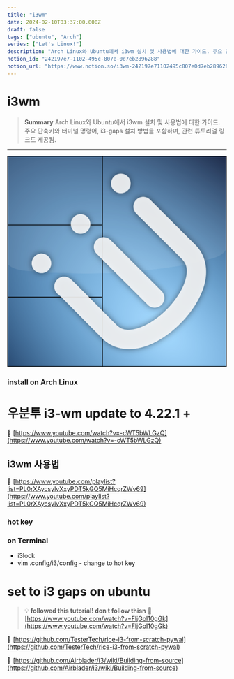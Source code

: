 ```yaml
---
title: "i3wm"
date: 2024-02-10T03:37:00.000Z
draft: false
tags: ["ubuntu", "Arch"]
series: ["Let's Linux!"]
description: "Arch Linux와 Ubuntu에서 i3wm 설치 및 사용법에 대한 가이드. 주요 단축키와 터미널 명령어, i3-gaps 설치 방법을 포함하며, 관련 튜토리얼 링크도 제공됨."
notion_id: "242197e7-1102-495c-807e-0d7eb2896288"
notion_url: "https://www.notion.so/i3wm-242197e71102495c807e0d7eb2896288"
---
```


# i3wm

> **Summary**
> Arch Linux와 Ubuntu에서 i3wm 설치 및 사용법에 대한 가이드. 주요 단축키와 터미널 명령어, i3-gaps 설치 방법을 포함하며, 관련 튜토리얼 링크도 제공됨.

---

![Image](image_6880763ee387.png)

### install on Arch Linux

# 우분투 i3-wm update to 4.22.1 +

🔗 [https://www.youtube.com/watch?v=-cWT5bWLGzQ](https://www.youtube.com/watch?v=-cWT5bWLGzQ)

## i3wm 사용법

🔗 [https://www.youtube.com/playlist?list=PL0rXAycsylvXxyPDT5kGQ5MiHcqrZWv69](https://www.youtube.com/playlist?list=PL0rXAycsylvXxyPDT5kGQ5MiHcqrZWv69)

### hot key

### on Terminal

- i3lock
- vim .config/i3/config - change to hot key

# set to i3 gaps on ubuntu

> 💡 **followed this tutorial! don t follow thisn**
> 🔗 [https://www.youtube.com/watch?v=FljGoI10gGk](https://www.youtube.com/watch?v=FljGoI10gGk)
>
>

🔗 [https://github.com/TesterTech/rice-i3-from-scratch-pywal](https://github.com/TesterTech/rice-i3-from-scratch-pywal)

🔗 [https://github.com/Airblader/i3/wiki/Building-from-source](https://github.com/Airblader/i3/wiki/Building-from-source)

